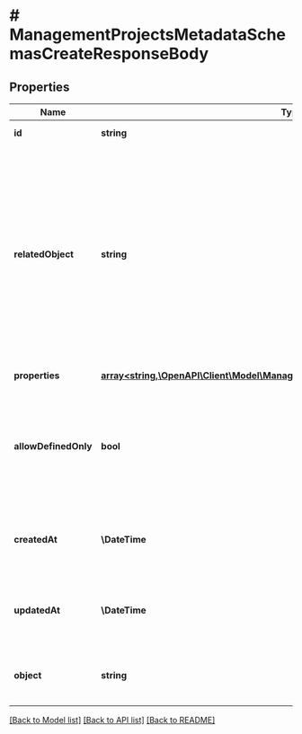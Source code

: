 # # ManagementProjectsMetadataSchemasCreateResponseBody

## Properties

Name | Type | Description | Notes
------------ | ------------- | ------------- | -------------
**id** | **string** | Unique identifier of the metadata schema. | [optional]
**relatedObject** | **string** | The resource type. You can define custom metadata schemas, which have a custom &#x60;\&quot;related_object\&quot;&#x60; resource type. The standard metadata schemas are: &#x60;\&quot;campaign\&quot;&#x60;, &#x60;\&quot;customer\&quot;&#x60;, &#x60;\&quot;earning_rule\&quot;&#x60;, &#x60;\&quot;loyalty_tier\&quot;&#x60;, &#x60;\&quot;order\&quot;&#x60;, &#x60;\&quot;order_item\&quot;&#x60;, &#x60;\&quot;product\&quot;&#x60;, &#x60;\&quot;promotion_tier\&quot;&#x60;, &#x60;\&quot;publication\&quot;&#x60;, &#x60;\&quot;redemption\&quot;&#x60;, &#x60;\&quot;reward\&quot;&#x60;, &#x60;\&quot;voucher\&quot;&#x60;. | [optional]
**properties** | [**array<string,\OpenAPI\Client\Model\ManagementProjectsMetadataSchemaDefinition>**](ManagementProjectsMetadataSchemaDefinition.md) | Contains metadata definitions. | [optional]
**allowDefinedOnly** | **bool** | Restricts the creation of metadata fields when set to &#x60;true&#x60;. It indicates whether or not you can create new metadata definitions, e.g. in the campaign or publication manager. If set to &#x60;true&#x60;, then only the defined fields are available for assigning values. | [optional]
**createdAt** | **\DateTime** | Timestamp representing the date and time when the metadata schema was created. The value for this parameter is shown in the ISO 8601 format. | [optional]
**updatedAt** | **\DateTime** | Timestamp representing the date and time when the metadata schema was updated. The value for this parameter is shown in the ISO 8601 format. | [optional]
**object** | **string** | The type of the object represented by the JSON. This object stores information about the metadata schema. | [optional] [default to 'metadata_schema']

[[Back to Model list]](../../README.md#models) [[Back to API list]](../../README.md#endpoints) [[Back to README]](../../README.md)
